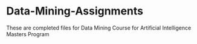 # Data-Mining-Assignments

These are completed files for Data Mining Course for Artificial Intelligence Masters Program
